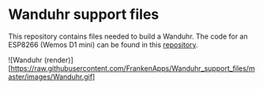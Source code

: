 # Wanduhr support files

This repository contains files needed to build a Wanduhr. The code for an ESP8266 (Wemos D1 mini) can be found in this [repository](https://github.com/FrankenApps/Wanduhr).

![Wanduhr (render)][https://raw.githubusercontent.com/FrankenApps/Wanduhr_support_files/master/images/Wanduhr.gif]